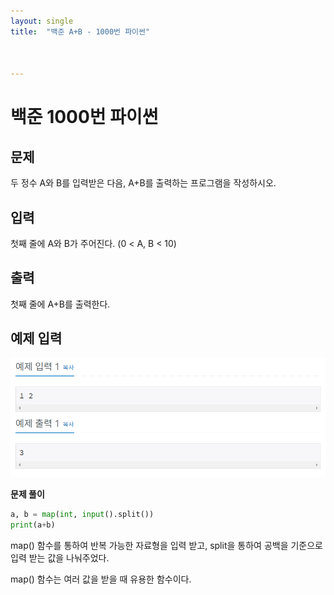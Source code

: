 ```yaml
---
layout: single
title:  "백준 A+B - 1000번 파이썬"



---
```


# 백준 1000번 파이썬



## 문제

두 정수 A와 B를 입력받은 다음, A+B를 출력하는 프로그램을 작성하시오.



## 입력

첫째 줄에 A와 B가 주어진다. (0 < A, B < 10)



## 출력

첫째 줄에 A+B를 출력한다.



## 예제 입력



![backjoon1000](../images/2021-10-13-baekjoon1000/backjoon1000.PNG)

**문제 풀이**



```python
a, b = map(int, input().split())
print(a+b)
```

map() 함수를 통하여 반복 가능한 자료형을 입력 받고, split을 통하여 공백을 기준으로 입력 받는 값을 나눠주었다.



map() 함수는 여러 값을 받을 때 유용한 함수이다.